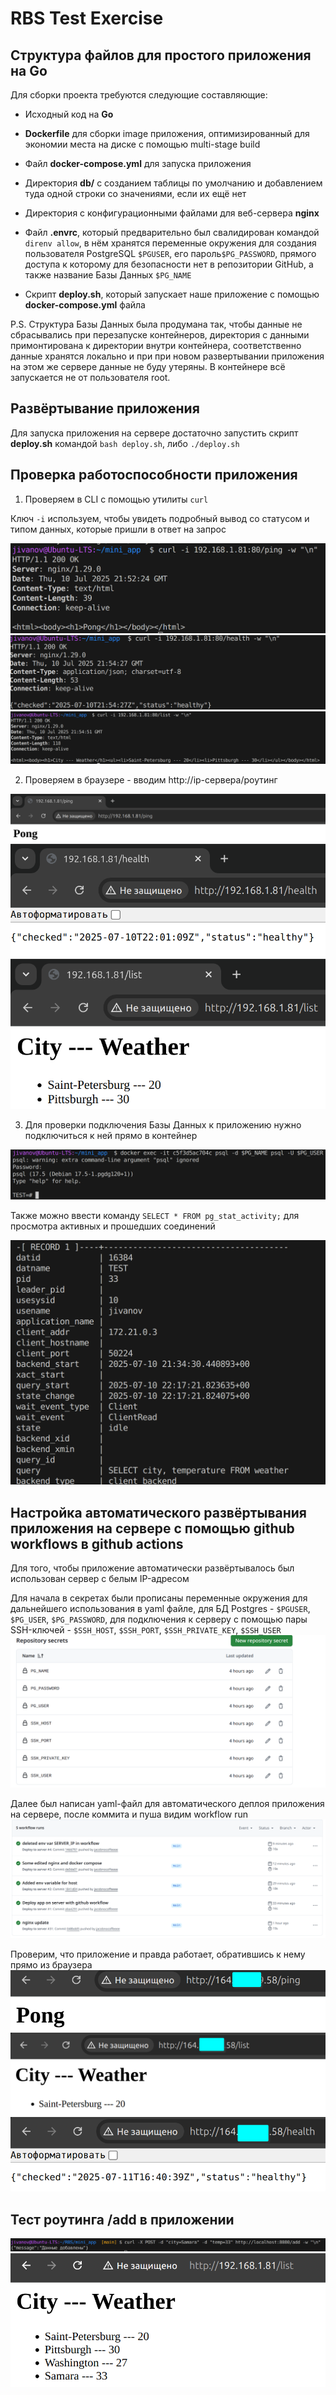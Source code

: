 # RBS Test Exercise

## Структура файлов для простого приложения на Go

Для сборки проекта требуются следующие составляющие:  

- Исходный код на **Go**  

- **Dockerfile** для сборки image приложения, оптимизированный для экономии места на диске с помощью multi-stage build  

- Файл **docker-compose.yml** для запуска приложения  

- Директория **db/** с созданием таблицы по умолчанию и добавлением туда одной строки со значениями, если их ещё нет  

- Директория с конфигурационными файлами для веб-сервера **nginx**  

- Файл **.envrc**, который предварительно был свалидирован командой `direnv allow`, в нём хранятся переменные окружения для создания пользователя PostgreSQL `$PGUSER`, его пароль`$PG_PASSWORD`, прямого доступа к которому для безопасности нет в репозитории GitHub, а также название Базы Данных `$PG_NAME`  

- Скрипт **deploy.sh**, который запускает наше приложение с помощью **docker-compose.yml** файла  

P.S. Структура Базы Данных была продумана так, чтобы данные не сбрасывались при перезапуске контейнеров, директория с данными примонтирована к директории внутри контейнера, соответственно данные хранятся локально и при при новом развертывании приложения на этом же сервере данные не буду утеряны. В контейнере всё запускается не от пользователя root.

## Развёртывание приложения

Для запуска приложения на сервере достаточно запустить скрипт **deploy.sh** командой `bash deploy.sh`, либо `./deploy.sh`  

## Проверка работоспособности приложения

1. Проверяем в CLI с помощью утилиты `curl`

Ключ `-i` используем, чтобы увидеть подробный вывод со статусом и типом данных, которые пришли в ответ на запрос  

![alt text](image.png)  
![alt text](image-1.png)  
![alt text](image-2.png)

2. Проверяем в браузере - вводим http://ip-сервера/роутинг  

![alt text](image-3.png)
![alt text](image-4.png)
![alt text](image-5.png)  

3. Для проверки подключения Базы Данных к приложению нужно подключиться к ней прямо в контейнер


![alt text](image-7.png)

Также можно ввести команду `SELECT * FROM pg_stat_activity;` для просмотра активных и прошедших соединений  

![alt text](image-6.png)


## Настройка автоматического развёртывания приложения на сервере с помощью github workflows в github actions

Для того, чтобы приложение автоматически развёртывалось был использован сервер с белым IP-адресом    

Для начала в секретах были прописаны переменные окружения для дальнейшего использования в yaml файле, для БД Postgres - `$PGUSER`, `$PG_USER`, `$PG_PASSWORD`, для подключения к серверу с помощью пары SSH-ключей - `$SSH_HOST`, `$SSH_PORT`, `$SSH_PRIVATE_KEY`, `$SSH_USER`  
![alt text](image-8.png)

Далее был написан yaml-файл для автоматического деплоя приложения на сервере, после коммита и пуша видим workflow run
![alt text](image-9.png)  

Проверим, что приложение и правда работает, обратившись к нему прямо из браузера  
![alt text](image-10.png)
![alt text](image-11.png)
![alt text](image-12.png)

## Тест роутинга /add в приложении 
![alt text](image-13.png)
![alt text](image-14.png)  